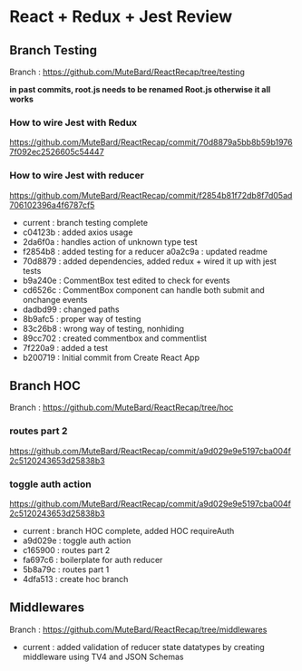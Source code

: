 # React + Redux + Jest Review

## Branch Testing
Branch : https://github.com/MuteBard/ReactRecap/tree/testing

**in past commits, root.js needs to be renamed Root.js otherwise it all works**

### How to wire Jest with Redux
https://github.com/MuteBard/ReactRecap/commit/70d8879a5bb8b59b19767f092ec2526605c54447

### How to wire Jest with reducer
https://github.com/MuteBard/ReactRecap/commit/f2854b81f72db8f7d05ad706102396a4f6787cf5

- current : branch testing complete
- c04123b : added axios usage
- 2da6f0a : handles action of unknown type test
- f2854b8 : added testing for a reducer
a0a2c9a : updated readme
- 70d8879 : added dependencies, added redux + wired it up with jest tests
- b9a240e : CommentBox test edited to check for events
- cd6526c : CommentBox component can handle both submit and onchange events
- dadbd99 : changed paths
- 8b9afc5 : proper way of testing
- 83c26b8 : wrong way of testing, nonhiding
- 89cc702 : created commentbox and commentlist
- 7f220a9 : added a test
- b200719 : Initial commit from Create React App

## Branch HOC
Branch : https://github.com/MuteBard/ReactRecap/tree/hoc

### routes part 2
https://github.com/MuteBard/ReactRecap/commit/a9d029e9e5197cba004f2c5120243653d25838b3

### toggle auth action
https://github.com/MuteBard/ReactRecap/commit/a9d029e9e5197cba004f2c5120243653d25838b3

- current : branch HOC complete, added HOC requireAuth
- a9d029e : toggle auth action
- c165900 : routes part 2
- fa697c6 : boilerplate for auth reducer
- 5b8a79c : routes part 1
- 4dfa513 : create hoc branch

## Middlewares
Branch : https://github.com/MuteBard/ReactRecap/tree/middlewares

- current : added validation of reducer state datatypes by creating middleware using TV4 and JSON Schemas